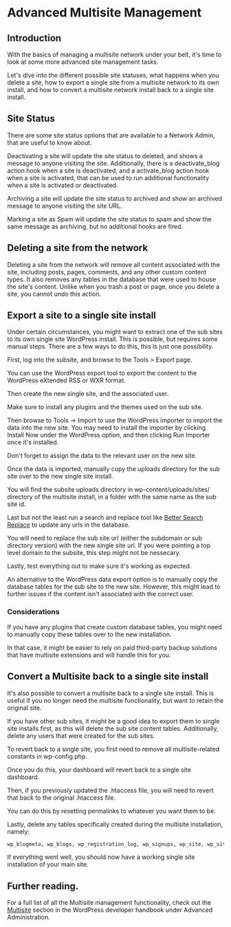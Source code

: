 # Advanced Multisite Management

## Introduction

With the basics of managing a multisite network under your belt, it's time to look at some more advanced site management tasks.

Let's dive into the different possible site statuses, what happens when you delete a site, how to export a single site from a multisite network to its own install, and how to convert a multisite network install back to a single site install.

## Site Status

There are some site status options that are available to a Network Admin, that are useful to know about.

Deactivating a site will update the site status to deleted, and shows a message to anyone visiting the site. Additionally, there is a deactivate_blog action hook when a site is deactivated, and a activate_blog action hook when a site is activated, that can be used to run additional functionality when a site is activated or deactivated.

Archiving a site will update the site status to archived and show an archived message to anyone visiting the site URL.

Marking a site as Spam will update the site status to spam and show the same message as archiving, but no additional hooks are fired.

## Deleting a site from the network

Deleting a site from the network will remove all content associated with the site, including posts, pages, comments, and any other custom content types. It also removes any tables in the database that were used to house the site's content. Unlike when you trash a post or page, once you delete a site, you cannot undo this action.

## Export a site to a single site install

Under certain circumstances, you might want to extract one of the sub sites to its own single site WordPress install. This is possible, but requires some manual steps. There are a few ways to do this, this is just one possibility.

First, log into the subsite, and browse to the Tools > Export page.

You can use the WordPress export tool to export the content to the WordPress eXtended RSS or WXR format.

Then create the new single site, and the associated user.

Make sure to install any plugins and the themes used on the sub site.

Then browse to Tools -> Import to use the WordPress importer to import the data into the new site. You may need to install the importer by clicking Install Now under the WordPress option, and then clicking Run Importer once it's installed.

Don't forget to assign the data to the relevant user on the new site.

Once the data is imported, manually copy the uploads directory for the sub site over to the new single site install.

You will find the subsite uploads directory in wp-content/uploads/sites/ directory of the multisite install, in a folder with the same name as the sub site id.

Last but not the least run a search and replace tool like [Better Search Replace](https://wordpress.org/plugins/better-search-replace/) to update any urls in the database.

You will need to replace the sub site url (either the subdomain or sub directory version) with the new single site url. If you were pointing a top level domain to the subsite, this step might not be nessecary.

Lastly, test everything out to make sure it's working as expected.

An alternative to the WordPress data export option is to manually copy the database tables for the sub site to the new site. However, this might lead to further issues if the content isn't associated with the correct user.

### Considerations

If you have any plugins that create custom database tables, you might need to manually copy these tables over to the new installation.

In that case, it might be easier to rely on paid third-party backup solutions that have multisite extensions and will handle this for you.

## Convert a Multisite back to a single site install

It's also possible to convert a multisite back to a single site install. This is useful if you no longer need the multisite functionality, but want to retain the original site.

If you have other sub sites, it might be a good idea to export them to single site installs first, as this will delete the sub site content tables. Additionally, delete any users that were created for the sub sites.

To revert back to a single site, you first need to remove all multisite-related constants in wp-config.php.

Once you do this, your dashboard will revert back to a single site dashboard.

Then, if you previously updated the .htaccess file, you will need to revert that back to the original .htaccess file.

You can do this by resetting permalinks to whatever you want them to be.

Lastly, delete any tables specifically created during the multisite installation, namely:

```sql
wp_blogmeta, wp_blogs, wp_registration_log, wp_signups, wp_site, wp_site_meta
```

If everything went well, you should now have a working single site installation of your main site.

## Further reading.

For a full list of all the Multisite management functionality, check out the [Multisite](https://developer.wordpress.org/advanced-administration/multisite/) section in the WordPress developer handbook under Advanced Administration.